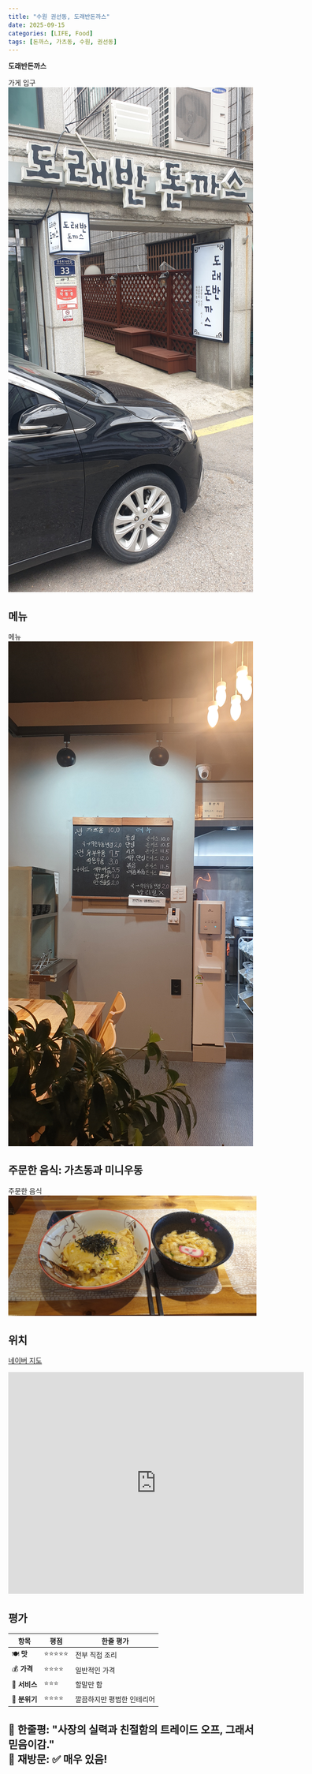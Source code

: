 ```yaml
---
title: "수원 권선동, 도래반돈까스"
date: 2025-09-15
categories: [LIFE, Food]
tags: [돈까스, 가츠동, 수원, 권선동]
---
```


**도래반돈까스**

가게 입구
![도래반돈까스 입구](/assets/img/2025-09-15-suwon-doraban-donkatsu/도래반돈까스_입구.jpg)

## 메뉴

메뉴
![도래반돈까스 메뉴판](/assets/img/2025-09-15-suwon-doraban-donkatsu/도래반돈까시_메뉴.jpg)

## 주문한 음식: 가츠동과 미니우동

주문한 음식
![주문한 가츠동과 우동](/assets/img/2025-09-15-suwon-doraban-donkatsu/도래반돈까스_가츠동_우동.jpg)

## 위치
[네이버 지도](https://naver.me/FkLNhdsL)

<iframe src="https://www.google.com/maps/embed?pb=!1m18!1m12!1m3!1d4002.8074351182686!2d127.02696847661065!3d37.25290067212157!2m3!1f0!2f0!3f0!3m2!1i1024!2i768!4f13.1!3m3!1m2!1s0x357b433a3b90b6ff%3A0x8f5cb79dfd88c8a!2z64-E656Y67CYIOuPiOq5jOyKpA!5e1!3m2!1sko!2skr!4v1758069387523!5m2!1sko!2skr" width="600" height="450" style="border:0;" allowfullscreen="" loading="lazy" referrerpolicy="no-referrer-when-downgrade"></iframe>

## 평가

| 항목 | 평점 | 한줄 평가 |
|------|------|----------|
| 🍽️ **맛** | ⭐⭐⭐⭐⭐ | 전부 직접 조리 |
| 💰 **가격** | ⭐⭐⭐⭐ | 일반적인 가격 |
| 🏪 **서비스** | ⭐⭐⭐ | 할말만 함 |
| 🏢 **분위기** | ⭐⭐⭐⭐ | 깔끔하지만 평범한 인테리어 |

**💬 한줄평**: "사장의 실력과 친절함의 트레이드 오프, 그래서 믿음이감."  
**🔄 재방문**: ✅ 매우 있음!  
---  

